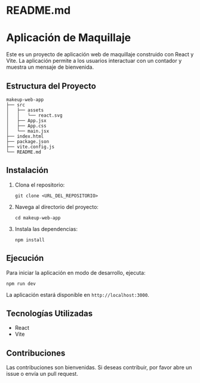 # README.md

# Aplicación de Maquillaje

Este es un proyecto de aplicación web de maquillaje construido con React y Vite. La aplicación permite a los usuarios interactuar con un contador y muestra un mensaje de bienvenida.

## Estructura del Proyecto

```
makeup-web-app
├── src
│   ├── assets
│   │   └── react.svg
│   ├── App.jsx
│   ├── App.css
│   └── main.jsx
├── index.html
├── package.json
├── vite.config.js
└── README.md
```

## Instalación

1. Clona el repositorio:
   ```
   git clone <URL_DEL_REPOSITORIO>
   ```

2. Navega al directorio del proyecto:
   ```
   cd makeup-web-app
   ```

3. Instala las dependencias:
   ```
   npm install
   ```

## Ejecución

Para iniciar la aplicación en modo de desarrollo, ejecuta:
```
npm run dev
```

La aplicación estará disponible en `http://localhost:3000`.

## Tecnologías Utilizadas

- React
- Vite

## Contribuciones

Las contribuciones son bienvenidas. Si deseas contribuir, por favor abre un issue o envía un pull request.